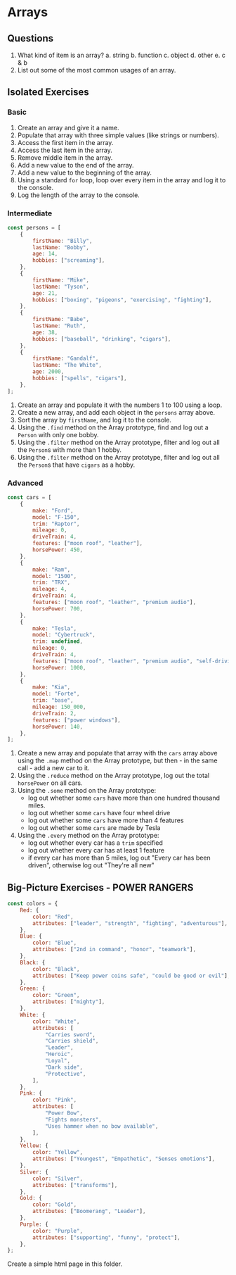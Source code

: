 # Arrays

## Questions

1. What kind of item is an array?
   a. string
   b. function
   c. object
   d. other
   e. c & b
2. List out some of the most common usages of an array.

## Isolated Exercises

### Basic

1. Create an array and give it a name.
2. Populate that array with three simple values (like strings or numbers).
3. Access the first item in the array.
4. Access the last item in the array.
5. Remove middle item in the array.
6. Add a new value to the end of the array.
7. Add a new value to the beginning of the array.
8. Using a standard `for` loop, loop over every item in the array and log it to the console.
9. Log the length of the array to the console.

### Intermediate

```js
const persons = [
    {
        firstName: "Billy",
        lastName: "Bobby",
        age: 14,
        hobbies: ["screaming"],
    },
    {
        firstName: "Mike",
        lastName: "Tyson",
        age: 21,
        hobbies: ["boxing", "pigeons", "exercising", "fighting"],
    },
    {
        firstName: "Babe",
        lastName: "Ruth",
        age: 38,
        hobbies: ["baseball", "drinking", "cigars"],
    },
    {
        firstName: "Gandalf",
        lastName: "The White",
        age: 2000,
        hobbies: ["spells", "cigars"],
    },
];
```

1. Create an array and populate it with the numbers 1 to 100 using a loop.
2. Create a new array, and add each object in the `persons` array above.
3. Sort the array by `firstName`, and log it to the console.
4. Using the `.find` method on the Array prototype, find and log out a `Person` with only one bobby.
5. Using the `.filter` method on the Array prototype, filter and log out all the `Person`s with more than 1 hobby.
6. Using the `.filter` method on the Array prototype, filter and log out all the `Person`s that have `cigars` as a hobby.

### Advanced

```js
const cars = [
    {
        make: "Ford",
        model: "F-150",
        trim: "Raptor",
        mileage: 0,
        driveTrain: 4,
        features: ["moon roof", "leather"],
        horsePower: 450,
    },
    {
        make: "Ram",
        model: "1500",
        trim: "TRX",
        mileage: 4,
        driveTrain: 4,
        features: ["moon roof", "leather", "premium audio"],
        horsePower: 700,
    },
    {
        make: "Tesla",
        model: "Cybertruck",
        trim: undefined,
        mileage: 0,
        driveTrain: 4,
        features: ["moon roof", "leather", "premium audio", "self-driving"],
        horsePower: 1000,
    },
    {
        make: "Kia",
        model: "Forte",
        trim: "base",
        mileage: 150_000,
        driveTrain: 2,
        features: ["power windows"],
        horsePower: 140,
    },
];
```

1. Create a new array and populate that array with the `cars` array above using the `.map` method on the Array prototype, but then - in the same call - add a new car to it.
2. Using the `.reduce` method on the Array prototype, log out the total `horsePower` on all cars.
3. Using the `.some` method on the Array prototype:
    - log out whether some `cars` have more than one hundred thousand miles.
    - log out whether some `cars` have four wheel drive
    - log out whether some `cars` have more than 4 features
    - log out whether some `cars` are made by Tesla
4. Using the `.every` method on the Array prototype:
    - log out whether every car has a `trim` specified
    - log out whether every car has at least 1 feature
    - if every car has more than 5 miles, log out "Every car has been driven", otherwise log out "They're all new"

## Big-Picture Exercises - POWER RANGERS

```js
const colors = {
    Red: {
        color: "Red",
        attributes: ["leader", "strength", "fighting", "adventurous"],
    },
    Blue: {
        color: "Blue",
        attributes: ["2nd in command", "honor", "teamwork"],
    },
    Black: {
        color: "Black",
        attributes: ["Keep power coins safe", "could be good or evil"],
    },
    Green: {
        color: "Green",
        attributes: ["mighty"],
    },
    White: {
        color: "White",
        attributes: [
            "Carries sword",
            "Carries shield",
            "Leader",
            "Heroic",
            "Loyal",
            "Dark side",
            "Protective",
        ],
    },
    Pink: {
        color: "Pink",
        attributes: [
            "Power Bow",
            "Fights monsters",
            "Uses hammer when no bow available",
        ],
    },
    Yellow: {
        color: "Yellow",
        attributes: ["Youngest", "Empathetic", "Senses emotions"],
    },
    Silver: {
        color: "Silver",
        attributes: ["transforms"],
    },
    Gold: {
        color: "Gold",
        attributes: ["Boomerang", "Leader"],
    },
    Purple: {
        color: "Purple",
        attributes: ["supporting", "funny", "protect"],
    },
};
```

Create a simple html page in this folder.
